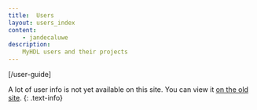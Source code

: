 ```yaml
---
title:  Users 
layout: users_index
content:
    - jandecaluwe
description:
    MyHDL users and their projects
---
```


[/user-guide]

A lot of user info is not yet available on this site. 
You can view it [on the old site](http://old.myhdl.org/doku.php/projects:intro).
{: .text-info}
